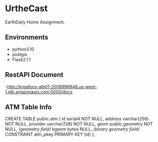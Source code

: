 # UrtheCast
EarthDaily Home Assignment.

## Environments
- python3.10
- postgis
- Flask2.1.1

## RestAPI Document
-http://krealtors-alb01-2008996948.us-west-1.elb.amazonaws.com:5000/docs

## ATM Table Info
CREATE TABLE public.atm (
	id serial4 NOT NULL,
	address varchar(256) NOT NULL,
	provider varchar(128) NOT NULL,
	geom public.geometry NOT NULL, /*geometry field*/
	bgeom bytea NULL, /*binary geometry field*/
	CONSTRAINT atm_pkey PRIMARY KEY (id)
);


